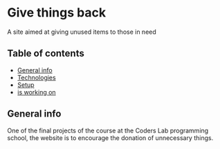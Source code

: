 # Give things back

A site aimed at giving unused items to those in need

## Table of contents
* [General info](#general-info)
* [Technologies](#technologies)
* [Setup](#setup)
* [is working on](#work)

## General info

One of the final projects of the course at the Coders Lab programming school, the website is to encourage the donation of unnecessary things.
